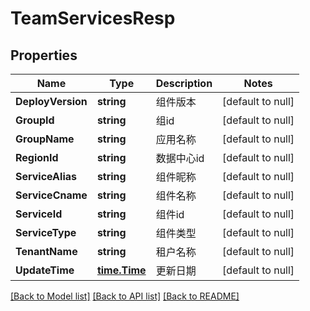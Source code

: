 # TeamServicesResp

## Properties
Name | Type | Description | Notes
------------ | ------------- | ------------- | -------------
**DeployVersion** | **string** | 组件版本 | [default to null]
**GroupId** | **string** | 组id | [default to null]
**GroupName** | **string** | 应用名称 | [default to null]
**RegionId** | **string** | 数据中心id | [default to null]
**ServiceAlias** | **string** | 组件昵称 | [default to null]
**ServiceCname** | **string** | 组件名称 | [default to null]
**ServiceId** | **string** | 组件id | [default to null]
**ServiceType** | **string** | 组件类型 | [default to null]
**TenantName** | **string** | 租户名称 | [default to null]
**UpdateTime** | [**time.Time**](time.Time.md) | 更新日期 | [default to null]

[[Back to Model list]](../README.md#documentation-for-models) [[Back to API list]](../README.md#documentation-for-api-endpoints) [[Back to README]](../README.md)


